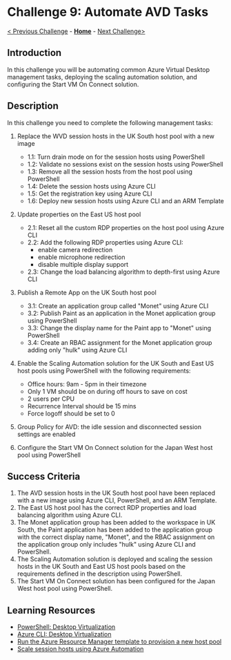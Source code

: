 # Challenge 9: Automate AVD Tasks

[< Previous Challenge](./08-Plan-Implement-BCDR.md) - **[Home](../README.md)** - [Next Challenge>](./10-Monitor-Manage-Performance-Health.md)

## Introduction

In this challenge you will be automating common Azure Virtual Desktop management tasks, deploying the scaling automation solution, and configuring the Start VM On Connect solution.

## Description

In this challenge you need to complete the following management tasks:

1. Replace the WVD session hosts in the UK South host pool with a new image

    - 1.1: Turn drain mode on for the session hosts using PowerShell
    - 1.2: Validate no sessions exist on the session hosts using PowerShell
    - 1.3: Remove all the session hosts from the host pool using PowerShell
    - 1.4: Delete the session hosts using Azure CLI
    - 1.5: Get the registration key using Azure CLI
    - 1.6: Deploy new session hosts using Azure CLI and an ARM Template

1. Update properties on the East US host pool

    - 2.1: Reset all the custom RDP properties on the host pool using Azure CLI
    - 2.2: Add the following RDP properties using Azure CLI:
        - enable camera redirection
        - enable microphone redirection
        - disable multiple display support
    - 2.3: Change the load balancing algorithm to depth-first using Azure CLI

1. Publish a Remote App on the UK South host pool

    - 3.1: Create an application group called "Monet" using Azure CLI
    - 3.2: Publish Paint as an application in the Monet application group using PowerShell
    - 3.3: Change the display name for the Paint app to "Monet" using PowerShell
    - 3.4: Create an RBAC assignment for the Monet application group adding only "hulk" using Azure CLI

1. Enable the Scaling Automation solution for the UK South and East US host pools using PowerShell with the following requirements:

    - Office hours: 9am - 5pm in their timezone
    - Only 1 VM should be on during off hours to save on cost
    - 2 users per CPU
    - Recurrence Interval should be 15 mins
    - Force logoff should be set to 0

1. Group Policy for AVD: the idle session and disconnected session settings are enabled    
1. Configure the Start VM On Connect solution for the Japan West host pool using PowerShell

## Success Criteria

1. The AVD session hosts in the UK South host pool have been replaced with a new image using Azure CLI, PowerShell, and an ARM Template.
2. The East US host pool has the correct RDP properties and load balancing algorithm using Azure CLI.
3. The Monet application group has been added to the workspace in UK South, the Paint application has been added to the application group with the correct display name, "Monet", and the RBAC assignment on the application group only includes "hulk" using Azure CLI and PowerShell.
4. The Scaling Automation solution is deployed and scaling the session hosts in the UK South and East US host pools based on the requirements defined in the description using PowerShell.
5. The Start VM On Connect solution has been configured for the Japan West host pool using PowerShell.

## Learning Resources

- [PowerShell: Desktop Virtualization](https://docs.microsoft.com/en-us/powershell/module/az.desktopvirtualization)
- [Azure CLI: Desktop Virtualization](https://docs.microsoft.com/en-us/cli/azure/ext/desktopvirtualization/desktopvirtualization)
- [Run the Azure Resource Manager template to provision a new host pool](https://docs.microsoft.com/en-us/azure/virtual-desktop/create-host-pools-azure-marketplace#run-the-azure-resource-manager-template-to-provision-a-new-host-pool)
- [Scale session hosts using Azure Automation](https://docs.microsoft.com/en-us/azure/virtual-desktop/set-up-scaling-script)
